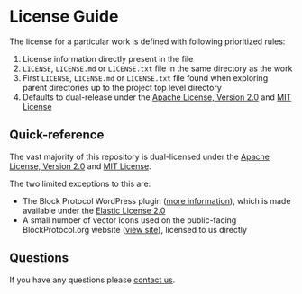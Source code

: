 # License Guide

The license for a particular work is defined with following prioritized rules:

1.  License information directly present in the file
1.  `LICENSE`, `LICENSE.md` or `LICENSE.txt` file in the same directory as the work
1.  First `LICENSE`, `LICENSE.md` or `LICENSE.txt` file found when exploring parent directories up to the project top level directory
1.  Defaults to dual-release under the [Apache License, Version 2.0](https://github.com/blockprotocol/blockprotocol/blob/main/.github/licenses/LICENSE-APACHE.md) and [MIT License](https://github.com/blockprotocol/blockprotocol/blob/main/.github/licenses/LICENSE-MIT.md)

## Quick-reference

The vast majority of this repository is dual-licensed under the [Apache License, Version 2.0](https://github.com/blockprotocol/blockprotocol/blob/main/.github/licenses/LICENSE-APACHE.md) and [MIT License](https://github.com/blockprotocol/blockprotocol/blob/main/.github/licenses/LICENSE-MIT.md).

The two limited exceptions to this are:

- The Block Protocol WordPress plugin ([more information](https://blockprotocol.org/wordpress)), which is made available under the [Elastic License 2.0](https://github.com/blockprotocol/blockprotocol/blob/main/.github/licenses/LICENSE-ELASTIC.md)
- A small number of vector icons used on the public-facing BlockProtocol.org website ([view site](https://blockprotocol.org/)), licensed to us directly

## Questions

If you have any questions please [contact us](https://blockprotocol.org/contact).
